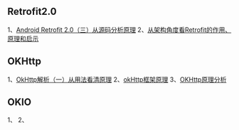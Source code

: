 
## Retrofit2.0
1、[Android Retrofit 2.0（三）从源码分析原理](https://blog.csdn.net/csdn_aiyang/article/details/80692384)
2、[从架构角度看Retrofit的作用、原理和启示](https://www.jianshu.com/p/f57b7cdb1c99)

## OKHttp
1、[OkHttp解析（一）从用法看清原理](https://www.jianshu.com/p/7b29b89cd7b5)
2、[okHttp框架原理](https://blog.csdn.net/ami_daqi/article/details/53744722)
3、[OKHttp原理分析](https://blog.csdn.net/u011048906/article/details/79572586)

## OKIO
1、[]()
2、[]()
